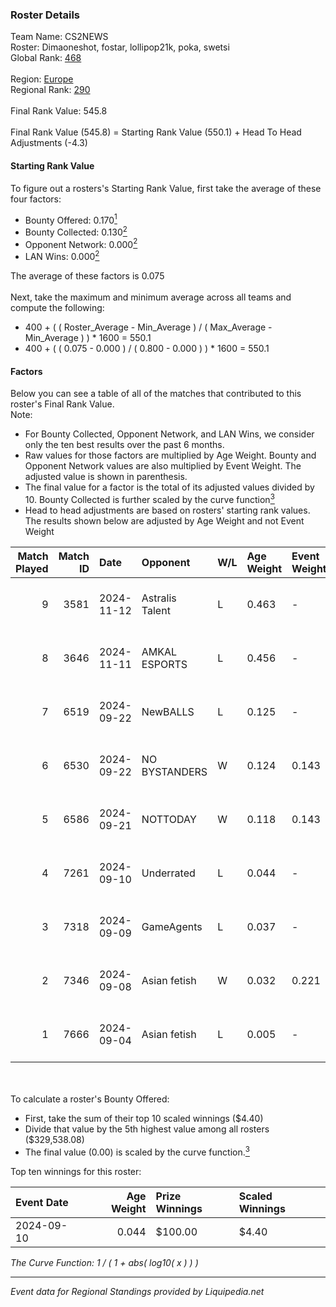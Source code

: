 ### Roster Details<br />
Team Name: CS2NEWS<br />
Roster: Dimaoneshot, fostar, lollipop21k, poka, swetsi<br />
Global Rank: [468](../standings_global.md)<br />
<br />
Region: [Europe]( ../standings_europe.md)<br />
Regional Rank: [290]( ../standings_europe.md)<br />
<br />
Final Rank Value:  545.8<br />
<br />
Final Rank Value (545.8) = Starting Rank Value (550.1) + Head To Head Adjustments (-4.3)<br />

#### Starting Rank Value<br />
To figure out a rosters's Starting Rank Value, first take the average of these four factors:<br />
- Bounty Offered: 0.170[<sup>1</sup>](#table2)
- Bounty Collected: 0.130[<sup>2</sup>](#table1)
- Opponent Network: 0.000[<sup>2</sup>](#table1)
- LAN Wins: 0.000[<sup>2</sup>](#table1)

The average of these factors is 0.075<br />
<br />
Next, take the maximum and minimum average across all teams and compute the following:<br />
- 400 + ( ( Roster_Average - Min_Average ) / ( Max_Average - Min_Average ) ) * 1600 = 550.1
- 400 + ( ( 0.075 - 0.000 ) / ( 0.800 - 0.000 ) ) * 1600 = 550.1


#### Factors<br />
Below you can see a table of all of the matches that contributed to this roster's Final Rank Value.<br />
Note:<br />

- For Bounty Collected, Opponent Network, and LAN Wins, we consider only the ten best results over the past 6 months.
- Raw values for those factors are multiplied by Age Weight. Bounty and Opponent Network values are also multiplied by Event Weight. The adjusted value is shown in parenthesis.
- The final value for a factor is the total of its adjusted values divided by 10. Bounty Collected is further scaled by the curve function[<sup>3</sup>](#curveFunction)
- Head to head adjustments are based on rosters' starting rank values. The results shown below are adjusted by Age Weight and not Event Weight
<span id="table1"></span><br />


| Match Played | Match ID | Date       | Opponent        | W/L | Age Weight | Event Weight | Bounty Collected | Opponent Network | LAN Wins  | H2H Adj. | Roster                                         |
| -: | -: | :- | :- | :- | :- | :- | :- | :- | :- | -: | :- |
|            9 |     3581 | 2024-11-12 | Astralis Talent | L   | 0.463      | -            | -                | -                | -         |    -3.11 | Dimaoneshot, fostar, lollipop21k, poka, swetsi |
|            8 |     3646 | 2024-11-11 | AMKAL ESPORTS   | L   | 0.456      | -            | -                | -                | -         |    -3.00 | Dimaoneshot, fostar, lollipop21k, poka, swetsi |
|            7 |     6519 | 2024-09-22 | NewBALLS        | L   | 0.125      | -            | -                | -                | -         |    -1.38 | Dimaoneshot, fostar, lollipop21k, poka, tr3vl  |
|            6 |     6530 | 2024-09-22 | NO BYSTANDERS   | W   | 0.124      | 0.143        | 0.000 (0.000)    | 0.018 (0.000)    | 0 (0.000) |     1.63 | Dimaoneshot, fostar, lollipop21k, poka, tr3vl  |
|            5 |     6586 | 2024-09-21 | NOTTODAY        | W   | 0.118      | 0.143        | 0.000 (0.000)    | 0.057 (0.001)    | 0 (0.000) |     2.14 | Dimaoneshot, fostar, lollipop21k, poka, tr3vl  |
|            4 |     7261 | 2024-09-10 | Underrated      | L   | 0.044      | -            | -                | -                | -         |    -0.42 | fostar, lollipop21k, poka, tr3vl, Vopsick      |
|            3 |     7318 | 2024-09-09 | GameAgents      | L   | 0.037      | -            | -                | -                | -         |    -0.50 | fostar, lollipop21k, poka, tr3vl, Vopsick      |
|            2 |     7346 | 2024-09-08 | Asian fetish    | W   | 0.032      | 0.221        | 0.000 (0.000)    | 0.001 (0.000)    | 0 (0.000) |     0.39 | fostar, lollipop21k, poka, tr3vl, Vopsick      |
|            1 |     7666 | 2024-09-04 | Asian fetish    | L   | 0.005      | -            | -                | -                | -         |    -0.09 | cryths, fostar, lollipop21k, poka, tr3vl       |

<br />
<span id="table2"></span><br />
To calculate a roster's Bounty Offered:<br />

- First, take the sum of their top 10 scaled winnings ($4.40)
- Divide that value by the 5th highest value among all rosters ($329,538.08)
- The final value (0.00) is scaled by the curve function.[<sup>3</sup>](#curveFunction)

Top ten winnings for this roster:<br />

| Event Date | Age Weight | Prize Winnings | Scaled Winnings |
| :- | -: | :- | :- |
| 2024-09-10 |      0.044 | $100.00        | $4.40           |


<span id="curveFunction"></span>_The Curve Function: 1 / ( 1 + abs( log10( x ) ) )_<br />

---
_Event data for Regional Standings provided by Liquipedia.net_<br />
